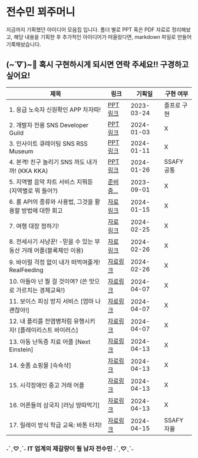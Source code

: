 # 전수민 꾀주머니

지금까지 기획했던 아이디어 모음집 입니다. 
폴더 별로 PPT 혹은 PDF 자료로 정리해놨고,  해당 내용을 기획한 후 추가적인 아이디어가 떠올랐다면, markdown 파일로 만들어 기록해놨습니다.



## (~˙∇˙)~📣 혹시 구현하시게 되시면 연락 주세요!! 구경하고 싶어요!

| 제목                                                      | 링크                                                         | 기획일       | 구현 여부  |
| --------------------------------------------------------- | ------------------------------------------------------------ | ------------ | ------------ |
| 1. 응급 노숙자 신원확인 APP 차자따!                       | [PPT 링크](https://www.canva.com/design/DAFjU7AwmKg/Hr3N0jbrmj-Kt6njr80SLA/edit?utm_content=DAFjU7AwmKg&utm_campaign=designshare&utm_medium=link2&utm_source=sharebutton) | 2023-03-24   | 졸프로 구현 |
| 2. 개발자 전용 SNS Developer Guild                        | [PPT 링크 ](https://www.canva.com/design/DAF4pk-WJAU/zY56FMG-Xc0vYJb7j2QsjQ/edit?utm_content=DAF4pk-WJAU&utm_campaign=designshare&utm_medium=link2&utm_source=sharebutton) | 2024-01-03   | X  |
| 3. 인사이트 큐레이팅 SNS RSS Museum                       | [PPT 링크](https://www.canva.com/design/DAF5XBsjtyY/d5qgEuaz11iVI0Xa9Er_6Q/edit?utm_content=DAF5XBsjtyY&utm_campaign=designshare&utm_medium=link2&utm_source=sharebutton) | 2024-01-11   | X  |
| 4. 본격! 친구 놀리기 SNS 까도 내가 까! (KKA KKA)          | [PPT 링크](https://www.canva.com/design/DAF65D868-4/Ws-_i9k_-Sv-j9M24nKxrA/edit?utm_content=DAF65D868-4&utm_campaign=designshare&utm_medium=link2&utm_source=sharebutton) | 2024-01-26   | SSAFY 공통 |
| 5. 지역별 음악 차트 서비스 지뭐듣 (지역별로 뭐 들어?)     | [준비중...]()                                                | 2023-09-01 | X |
| 6. 롤 API의 종류와 사용법, 그것을 활용할 방법에 대한 회고 | [자료 링크](https://github.com/dalcheonroadhead/WitPocket/tree/main/LOL%20API) | 2024-01-15   | X  |
| 7. 여행 대장 정하기! | [자료 링크](https://github.com/dalcheonroadhead/WitPocket/tree/main) | 2024-02-25   | X  |
| 8. 전세사기 사냥꾼! -믿을 수 있는 부동산 거래 어플(블록체인 이용)  |[자료 링크](https://oval-guanaco-139.notion.site/93c64b0cb5fa46b2af45647bf1dfc815?pvs=4) | 2024-02-26 | X |
| 9. 바이럴 걱정 없이 내가 떠먹여줄게! RealFeeding | [자료링크](https://www.notion.so/RealFeeding-00315fce717f4ea086389f566c7d598d) | 2024-02-26 | X |
| 10. 아들아 넌 뭘 걸 것이여? (쓴 맛으로 가르치는 경제교육!) | [자료링크](https://github.com/dalcheonroadhead/WitPocket/blob/main/3%EC%B0%A8%20%EC%97%85%EB%8D%B0%EC%9D%B4%ED%8A%B8/1.%EC%95%84%EB%93%A4%EC%95%84%20%EB%84%88%EB%8A%94%20%EB%AD%98%20%EA%B1%B8%EA%B2%83%EC%9D%B4%EC%97%AC.pdf) | 2024-04-07 | X |
| 11. 보이스 피싱 방지 서비스 [엄마 나 괜찮아!] | [자료링크](https://github.com/dalcheonroadhead/WitPocket/blob/main/3%EC%B0%A8%20%EC%97%85%EB%8D%B0%EC%9D%B4%ED%8A%B8/%EB%B3%B4%EC%9D%B4%EC%8A%A4%20%ED%94%BC%EC%8B%B1%20%EB%B0%A9%EC%A7%80%20%EC%84%9C%EB%B9%84%EC%8A%A4%20%EC%97%84%EB%A7%88%20%EB%82%98%20%EA%B4%9C%EC%B0%AE%EC%95%84!.pdf) | 2024-04-07 | X |
| 12. 내 플리를 전염병처럼 유행시키자! [플레이리스트 바이러스] | [자료링크](https://github.com/dalcheonroadhead/WitPocket/blob/main/3%EC%B0%A8%20%EC%97%85%EB%8D%B0%EC%9D%B4%ED%8A%B8/%EB%82%B4%20%ED%94%8C%EB%A6%AC%EB%A5%BC%20%EC%9C%A0%ED%96%89%20%EC%8B%9C%ED%82%A4%EC%9E%90!%20%ED%94%8C%EB%A0%88%EC%9D%B4%EB%A6%AC%EC%8A%A4%ED%8A%B8%20%EB%B0%94%EC%9D%B4%EB%9F%AC%EC%8A%A4.pdf) | 2024-04-07 | X |
| 13. 아동 난독증 치료 어플 [Next Einstein] | [자료링크](https://github.com/dalcheonroadhead/WitPocket/blob/main/4%EC%B0%A8%20%EC%97%85%EB%8D%B0%EC%9D%B4%ED%8A%B8/Next%20Einstein%20(%EC%95%84%EB%8F%99%20%EB%82%9C%EB%8F%85%EC%A6%9D%20%EC%B9%98%EB%A3%8C%20%EC%96%B4%ED%94%8C).pdf) | 2024-04-13 | X |
| 14. 숏폼 쇼핑몰 [슥쇽샥] | [자료링크](https://github.com/dalcheonroadhead/WitPocket/blob/main/4%EC%B0%A8%20%EC%97%85%EB%8D%B0%EC%9D%B4%ED%8A%B8/%EC%88%8F%ED%8F%BC%20%EC%87%BC%ED%95%91%EB%AA%B0%20%EC%8A%A5%EC%87%BD%EC%83%A5.pdf) | 2024-04-13 | X |
| 15. 시각장애인 중고 거래 어플 | [자료링크](https://github.com/dalcheonroadhead/WitPocket/blob/main/4%EC%B0%A8%20%EC%97%85%EB%8D%B0%EC%9D%B4%ED%8A%B8/%EC%8B%9C%EA%B0%81%20%EC%9E%A5%EC%95%A0%EC%9D%B8%20%EA%B1%B0%EB%9E%98%20%EC%96%B4%ED%94%8C.pdf) | 2024-04-13 | X |
| 16. 어른들의 삼국지 [러닝 땅따먹기] | [자료링크](https://github.com/dalcheonroadhead/WitPocket/blob/main/4%EC%B0%A8%20%EC%97%85%EB%8D%B0%EC%9D%B4%ED%8A%B8/%EC%96%B4%EB%A5%B8%EB%93%A4%EC%9D%98%20%EC%82%BC%EA%B5%AD%EC%A7%80%20%20%20%EB%9F%AC%EB%8B%9D%20%EB%95%85%EB%94%B0%EB%A8%B9%EA%B8%B0.pdf) | 2024-04-13 | X |
| 17. 릴레이 방식 학급 교육: 바톤 터치! | [자료링크](https://github.com/dalcheonroadhead/WitPocket/blob/main/5%EC%B0%A8%20%EC%97%85%EB%8D%B0%EC%9D%B4%ED%8A%B8/%EB%A6%B4%EB%A0%88%EC%9D%B4%20%EB%B0%A9%EC%8B%9D%20%ED%95%99%EA%B8%89%20%EA%B5%90%EC%9C%A1%20%EB%B0%94%ED%86%A4%20%ED%84%B0%EC%B9%98!.pdf) | 2024-04-15 | SSAFY 자율 |
###                             ˗ˋˏ♡ˎˊ˗ IT 업계의 제갈량이 될 남자 전수민 ˗ˋˏ♡ˎˊ˗



